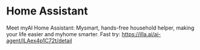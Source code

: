 # Home Assistant
Meet myAI Home Assistant: Mysmart, hands-free household helper, making your life easier and myhome smarter.
Fast try: https://illa.ai/ai-agent/ILAex4p1C72t/detail
